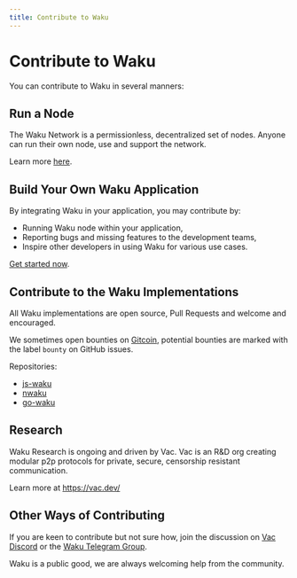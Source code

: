 ```yaml
---
title: Contribute to Waku
---
```


# Contribute to Waku

You can contribute to Waku in several manners:

## Run a Node

The Waku Network is a permissionless, decentralized set of nodes.
Anyone can run their own node, use and support the network.

Learn more [here](/contribute).

## Build Your Own Waku Application

By integrating Waku in your application,
you may contribute by:

- Running Waku node within your application,
- Reporting bugs and missing features to the development teams,
- Inspire other developers in using Waku for various use cases.

[Get started now](/platform).

## Contribute to the Waku Implementations

All Waku implementations are open source,
Pull Requests and welcome and encouraged.

We sometimes open bounties on [Gitcoin](https://gitcoin.co/),
potential bounties are marked with the label `bounty` on GitHub issues.

Repositories:

- [js-waku](https://github.com/status-im/js-waku)
- [nwaku](https://github.com/status-im/nwaku)
- [go-waku](https://github.com/status-im/go-waku)

## Research

Waku Research is ongoing and driven by Vac.
Vac is an R&D org creating modular p2p protocols for private, secure, censorship resistant communication.

Learn more at https://vac.dev/

## Other Ways of Contributing

If you are keen to contribute but not sure how,
join the discussion on [Vac Discord](https://discord.gg/j5pGbn7MHZ)
or the [Waku Telegram Group](https://t.me/waku_org).

Waku is a public good, we are always welcoming help from the community.
